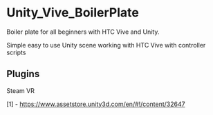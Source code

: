 # Unity_Vive_BoilerPlate

Boiler plate for all beginners with HTC Vive and Unity.

Simple easy to use Unity scene working with HTC Vive with controller scripts

## **Plugins**

Steam VR


[1] - https://www.assetstore.unity3d.com/en/#!/content/32647
